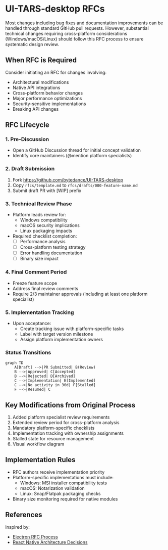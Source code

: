 # UI-TARS-desktop RFCs

Most changes including bug fixes and documentation improvements can be handled through standard GitHub pull requests. However, substantial technical changes requiring cross-platform considerations (Windows/macOS/Linux) should follow this RFC process to ensure systematic design review.

## When RFC is Required

Consider initiating an RFC for changes involving:
- Architectural modifications
- Native API integrations
- Cross-platform behavior changes
- Major performance optimizations
- Security-sensitive implementations
- Breaking API changes

## RFC Lifecycle

### 1. Pre-Discussion
- Open a GitHub Discussion thread for initial concept validation
- Identify core maintainers (@mention platform specialists)

### 2. Draft Submission
1. Fork https://github.com/bytedance/UI-TARS-desktop
2. Copy `rfcs/template.md` to `rfcs/drafts/000-feature-name.md`
3. Submit draft PR with [WIP] prefix

### 3. Technical Review Phase
- Platform leads review for:
  - Windows compatibility
  - macOS security implications  
  - Linux packaging impacts
- Required checklist completion:
  - [ ] Performance analysis
  - [ ] Cross-platform testing strategy
  - [ ] Error handling documentation
  - [ ] Binary size impact

### 4. Final Comment Period
- Freeze feature scope
- Address final review comments
- Require 2/3 maintainer approvals (including at least one platform specialist)

### 5. Implementation Tracking
- Upon acceptance:
  - Create tracking issue with platform-specific tasks
  - Label with target version milestone
  - Assign platform implementation owners

### Status Transitions
```mermaid
graph TD
    A[Draft] -->|PR Submitted| B(Review)
    B -->|Approved| C[Accepted]
    B -->|Rejected| D[Archived]
    C -->|Implementation| E[Implemented]
    C -->|No activity in 30d| F[Stalled]
    F -->|Resumed| C
```

## Key Modifications from Original Process
1. Added platform specialist review requirements
2. Extended review period for cross-platform analysis
3. Mandatory platform-specific checklists
4. Implementation tracking with ownership assignments
5. Stalled state for resource management
6. Visual workflow diagram

## Implementation Rules
- RFC authors receive implementation priority
- Platform-specific implementations must include:
  - Windows: MSI installer compatibility tests
  - macOS: Notarization validation
  - Linux: Snap/Flatpak packaging checks
- Binary size monitoring required for native modules

## References
Inspired by:
- [Electron RFC Process](https://www.electronjs.org/blog/rfc-process)
- [React Native Architecture Decisions](https://github.com/react-native-community/discussions-and-proposals)